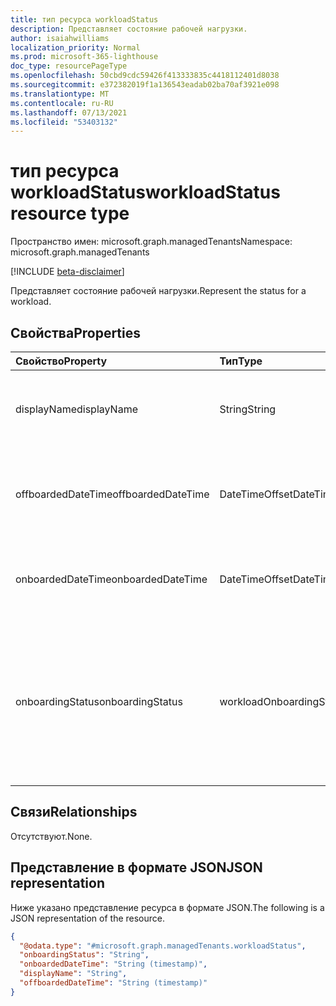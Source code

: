 ```yaml
---
title: тип ресурса workloadStatus
description: Представляет состояние рабочей нагрузки.
author: isaiahwilliams
localization_priority: Normal
ms.prod: microsoft-365-lighthouse
doc_type: resourcePageType
ms.openlocfilehash: 50cbd9cdc59426f413333835c4418112401d8038
ms.sourcegitcommit: e372382019f1a136543eadab02ba70af3921e098
ms.translationtype: MT
ms.contentlocale: ru-RU
ms.lasthandoff: 07/13/2021
ms.locfileid: "53403132"
---
```

# <a name="workloadstatus-resource-type"></a><span data-ttu-id="209a3-103">тип ресурса workloadStatus</span><span class="sxs-lookup"><span data-stu-id="209a3-103">workloadStatus resource type</span></span>

<span data-ttu-id="209a3-104">Пространство имен: microsoft.graph.managedTenants</span><span class="sxs-lookup"><span data-stu-id="209a3-104">Namespace: microsoft.graph.managedTenants</span></span>

[!INCLUDE [beta-disclaimer](../../includes/beta-disclaimer.md)]

<span data-ttu-id="209a3-105">Представляет состояние рабочей нагрузки.</span><span class="sxs-lookup"><span data-stu-id="209a3-105">Represent the status for a workload.</span></span>

## <a name="properties"></a><span data-ttu-id="209a3-106">Свойства</span><span class="sxs-lookup"><span data-stu-id="209a3-106">Properties</span></span>
|<span data-ttu-id="209a3-107">Свойство</span><span class="sxs-lookup"><span data-stu-id="209a3-107">Property</span></span>|<span data-ttu-id="209a3-108">Тип</span><span class="sxs-lookup"><span data-stu-id="209a3-108">Type</span></span>|<span data-ttu-id="209a3-109">Описание</span><span class="sxs-lookup"><span data-stu-id="209a3-109">Description</span></span>|
|:---|:---|:---|
|<span data-ttu-id="209a3-110">displayName</span><span class="sxs-lookup"><span data-stu-id="209a3-110">displayName</span></span>|<span data-ttu-id="209a3-111">String</span><span class="sxs-lookup"><span data-stu-id="209a3-111">String</span></span>|<span data-ttu-id="209a3-112">Имя отображения рабочей нагрузки.</span><span class="sxs-lookup"><span data-stu-id="209a3-112">The display name for the workload.</span></span> <span data-ttu-id="209a3-113">Обязательный.</span><span class="sxs-lookup"><span data-stu-id="209a3-113">Required.</span></span> <span data-ttu-id="209a3-114">Только для чтения.</span><span class="sxs-lookup"><span data-stu-id="209a3-114">Read-only.</span></span>|
|<span data-ttu-id="209a3-115">offboardedDateTime</span><span class="sxs-lookup"><span data-stu-id="209a3-115">offboardedDateTime</span></span>|<span data-ttu-id="209a3-116">DateTimeOffset</span><span class="sxs-lookup"><span data-stu-id="209a3-116">DateTimeOffset</span></span>|<span data-ttu-id="209a3-117">Дата и время отключения рабочей нагрузки.</span><span class="sxs-lookup"><span data-stu-id="209a3-117">The date and time the workload was offboarded.</span></span> <span data-ttu-id="209a3-118">Необязательно.</span><span class="sxs-lookup"><span data-stu-id="209a3-118">Optional.</span></span> <span data-ttu-id="209a3-119">Только для чтения.</span><span class="sxs-lookup"><span data-stu-id="209a3-119">Read-only.</span></span>|
|<span data-ttu-id="209a3-120">onboardedDateTime</span><span class="sxs-lookup"><span data-stu-id="209a3-120">onboardedDateTime</span></span>|<span data-ttu-id="209a3-121">DateTimeOffset</span><span class="sxs-lookup"><span data-stu-id="209a3-121">DateTimeOffset</span></span>|<span data-ttu-id="209a3-122">Дата и время загрузки.</span><span class="sxs-lookup"><span data-stu-id="209a3-122">The date and time the workload was onboarded.</span></span> <span data-ttu-id="209a3-123">Необязательно.</span><span class="sxs-lookup"><span data-stu-id="209a3-123">Optional.</span></span> <span data-ttu-id="209a3-124">Только для чтения.</span><span class="sxs-lookup"><span data-stu-id="209a3-124">Read-only.</span></span>|
|<span data-ttu-id="209a3-125">onboardingStatus</span><span class="sxs-lookup"><span data-stu-id="209a3-125">onboardingStatus</span></span>|<span data-ttu-id="209a3-126">workloadOnboardingStatus</span><span class="sxs-lookup"><span data-stu-id="209a3-126">workloadOnboardingStatus</span></span>|<span data-ttu-id="209a3-127">Состояние onboarding для рабочей нагрузки.</span><span class="sxs-lookup"><span data-stu-id="209a3-127">The onboarding status for the workload.</span></span> <span data-ttu-id="209a3-128">Возможные значения: `notOnboarded`, `onboarded`, `unknownFutureValue`.</span><span class="sxs-lookup"><span data-stu-id="209a3-128">Possible values are: `notOnboarded`, `onboarded`, `unknownFutureValue`.</span></span> <span data-ttu-id="209a3-129">Необязательно.</span><span class="sxs-lookup"><span data-stu-id="209a3-129">Optional.</span></span> <span data-ttu-id="209a3-130">Только для чтения.</span><span class="sxs-lookup"><span data-stu-id="209a3-130">Read-only.</span></span>|

## <a name="relationships"></a><span data-ttu-id="209a3-131">Связи</span><span class="sxs-lookup"><span data-stu-id="209a3-131">Relationships</span></span>
<span data-ttu-id="209a3-132">Отсутствуют.</span><span class="sxs-lookup"><span data-stu-id="209a3-132">None.</span></span>

## <a name="json-representation"></a><span data-ttu-id="209a3-133">Представление в формате JSON</span><span class="sxs-lookup"><span data-stu-id="209a3-133">JSON representation</span></span>
<span data-ttu-id="209a3-134">Ниже указано представление ресурса в формате JSON.</span><span class="sxs-lookup"><span data-stu-id="209a3-134">The following is a JSON representation of the resource.</span></span>
<!-- {
  "blockType": "resource",
  "@odata.type": "microsoft.graph.managedTenants.workloadStatus"
}
-->
``` json
{
  "@odata.type": "#microsoft.graph.managedTenants.workloadStatus",
  "onboardingStatus": "String",
  "onboardedDateTime": "String (timestamp)",
  "displayName": "String",
  "offboardedDateTime": "String (timestamp)"
}
```
